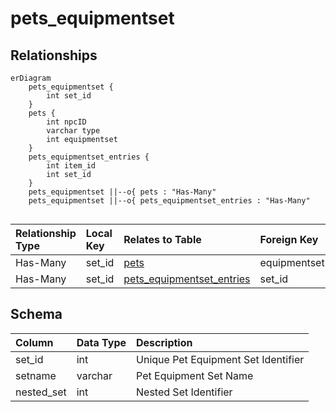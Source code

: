 # pets_equipmentset

## Relationships

```mermaid
erDiagram
    pets_equipmentset {
        int set_id
    }
    pets {
        int npcID
        varchar type
        int equipmentset
    }
    pets_equipmentset_entries {
        int item_id
        int set_id
    }
    pets_equipmentset ||--o{ pets : "Has-Many"
    pets_equipmentset ||--o{ pets_equipmentset_entries : "Has-Many"


```


| Relationship Type | Local Key | Relates to Table | Foreign Key |
| :--- | :--- | :--- | :--- |
| Has-Many | set_id | [pets](../../schema/pets/pets.md) | equipmentset |
| Has-Many | set_id | [pets_equipmentset_entries](../../schema/pets/pets_equipmentset_entries.md) | set_id |


## Schema

| Column | Data Type | Description |
| :--- | :--- | :--- |
| set_id | int | Unique Pet Equipment Set Identifier |
| setname | varchar | Pet Equipment Set Name |
| nested_set | int | Nested Set Identifier |

